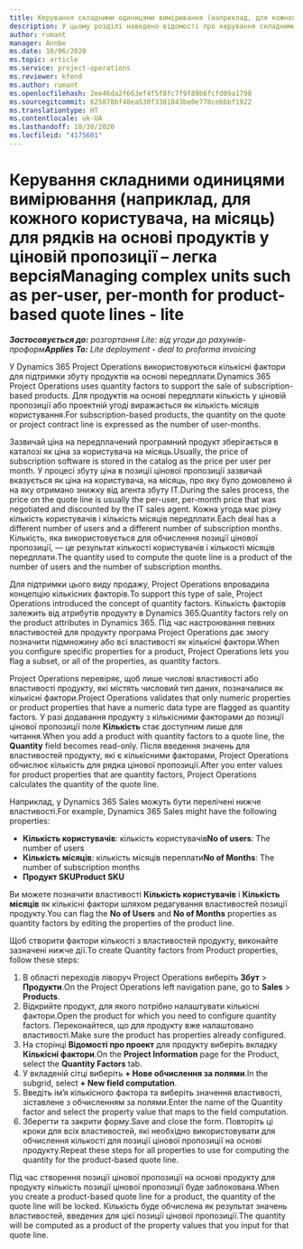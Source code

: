 ```yaml
---
title: Керування складними одиницями вимірювання (наприклад, для кожного користувача, на місяць) для рядків на основі продуктів у ціновій пропозиції – легка версія
description: У цьому розділі наведено відомості про керування складними одиницями вимірювання для позицій цінових пропозицій на основі продуктів.
author: rumant
manager: Annbe
ms.date: 10/06/2020
ms.topic: article
ms.service: project-operations
ms.reviewer: kfend
ms.author: rumant
ms.openlocfilehash: 2ee46da2f663ef4f5f8fc7f9f89b6fcfd09a1798
ms.sourcegitcommit: 625878bf48ea530f3381843be0e778cebbbf1922
ms.translationtype: HT
ms.contentlocale: uk-UA
ms.lasthandoff: 10/30/2020
ms.locfileid: "4175601"
---
```

# <a name="managing-complex-units-such-as-per-user-per-month-for-product-based-quote-lines---lite"></a><span data-ttu-id="ec943-103">Керування складними одиницями вимірювання (наприклад, для кожного користувача, на місяць) для рядків на основі продуктів у ціновій пропозиції – легка версія</span><span class="sxs-lookup"><span data-stu-id="ec943-103">Managing complex units such as per-user, per-month for product-based quote lines - lite</span></span>

<span data-ttu-id="ec943-104">_**Застосовується до:** розгортання Lite: від угоди до рахунків-проформ_</span><span class="sxs-lookup"><span data-stu-id="ec943-104">_**Applies To:** Lite deployment - deal to proforma invoicing_</span></span>

<span data-ttu-id="ec943-105">У Dynamics 365 Project Operations використовуються кількісні фактори для підтримки збуту продуктів на основі передплати.</span><span class="sxs-lookup"><span data-stu-id="ec943-105">Dynamics 365 Project Operations uses quantity factors to support the sale of subscription-based products.</span></span> <span data-ttu-id="ec943-106">Для продуктів на основі передплати кількість у ціновій пропозиції або проектній угоді виражається як кількість місяців користування.</span><span class="sxs-lookup"><span data-stu-id="ec943-106">For subscription-based products, the quantity on the quote or project contract line is expressed as the number of user-months.</span></span>

<span data-ttu-id="ec943-107">Зазвичай ціна на передплачений програмний продукт зберігається в каталозі як ціна за користувача на місяць.</span><span class="sxs-lookup"><span data-stu-id="ec943-107">Usually, the price of subscription software is stored in the catalog as the price per user per month.</span></span> <span data-ttu-id="ec943-108">У процесі збуту ціна в позиції цінової пропозиції зазвичай вказується як ціна на користувача, на місяць, про яку було домовлено й на яку отримано знижку від агента збуту ІТ.</span><span class="sxs-lookup"><span data-stu-id="ec943-108">During the sales process, the price on the quote line is usually the per-user, per-month price that was negotiated and discounted by the IT sales agent.</span></span> <span data-ttu-id="ec943-109">Кожна угода має різну кількість користувачів і кількість місяців передплати.</span><span class="sxs-lookup"><span data-stu-id="ec943-109">Each deal has a different number of users and a different number of subscription months.</span></span> <span data-ttu-id="ec943-110">Кількість, яка використовується для обчислення позиції цінової пропозиції, — це результат кількості користувачів і кількості місяців передплати.</span><span class="sxs-lookup"><span data-stu-id="ec943-110">The quantity used to compute the quote line is a product of the number of users and the number of subscription months.</span></span>

<span data-ttu-id="ec943-111">Для підтримки цього виду продажу, Project Operations впровадила концепцію кількісних факторів.</span><span class="sxs-lookup"><span data-stu-id="ec943-111">To support this type of sale, Project Operations introduced the concept of quantity factors.</span></span> <span data-ttu-id="ec943-112">Кількість факторів залежить від атрибутів продукту в Dynamics 365.</span><span class="sxs-lookup"><span data-stu-id="ec943-112">Quantity factors rely on the product attributes in Dynamics 365.</span></span> <span data-ttu-id="ec943-113">Під час настроювання певних властивостей для продукту програма Project Operations дає змогу позначити підмножину або всі властивості як кількісні фактори.</span><span class="sxs-lookup"><span data-stu-id="ec943-113">When you configure specific properties for a product, Project Operations lets you flag a subset, or all of the properties, as quantity factors.</span></span>

<span data-ttu-id="ec943-114">Project Operations перевіряє, щоб лише числові властивості або властивості продукту, які містять числовий тип даних, позначалися як кількісні фактори.</span><span class="sxs-lookup"><span data-stu-id="ec943-114">Project Operations validates that only numeric properties or product properties that have a numeric data type are flagged as quantity factors.</span></span> <span data-ttu-id="ec943-115">У разі додавання продукту з кількісними факторами до позиції цінової пропозиції поле **Кількість** стає доступним лише для читання.</span><span class="sxs-lookup"><span data-stu-id="ec943-115">When you add a product with quantity factors to a quote line, the **Quantity** field becomes read-only.</span></span> <span data-ttu-id="ec943-116">Після введення значень для властивостей продукту, які є кількісними факторами, Project Operations обчислює кількість для рядка цінової пропозиції.</span><span class="sxs-lookup"><span data-stu-id="ec943-116">After you enter values for product properties that are quantity factors, Project Operations calculates the quantity of the quote line.</span></span>

<span data-ttu-id="ec943-117">Наприклад, у Dynamics 365 Sales можуть бути перелічені нижче властивості.</span><span class="sxs-lookup"><span data-stu-id="ec943-117">For example, Dynamics 365 Sales might have the following properties:</span></span>

- <span data-ttu-id="ec943-118">**Кількість користувачів**: кількість користувачів</span><span class="sxs-lookup"><span data-stu-id="ec943-118">**No of users**: The number of users</span></span>
- <span data-ttu-id="ec943-119">**Кількість місяців**: кількість місяців переплати</span><span class="sxs-lookup"><span data-stu-id="ec943-119">**No of Months**: The number of subscription months</span></span>
- <span data-ttu-id="ec943-120">**Продукт SKU**</span><span class="sxs-lookup"><span data-stu-id="ec943-120">**Product SKU**</span></span>

<span data-ttu-id="ec943-121">Ви можете позначити властивості **Кількість користувачів** і **Кількість місяців** як кількісні фактори шляхом редагування властивостей позиції продукту.</span><span class="sxs-lookup"><span data-stu-id="ec943-121">You can flag the **No of Users** and **No of Months** properties as quantity factors by editing the properties of the product line.</span></span>

<span data-ttu-id="ec943-122">Щоб створити фактори кількості з властивостей продукту, виконайте зазначені нижче дії.</span><span class="sxs-lookup"><span data-stu-id="ec943-122">To create Quantity factors from Product properties, follow these steps:</span></span>

1. <span data-ttu-id="ec943-123">В області переходів ліворуч Project Operations виберіть **Збут** > **Продукти**.</span><span class="sxs-lookup"><span data-stu-id="ec943-123">On the Project Operations left navigation pane, go to **Sales** > **Products**.</span></span>
2. <span data-ttu-id="ec943-124">Відкрийте продукт, для якого потрібно налаштувати кількісні фактори.</span><span class="sxs-lookup"><span data-stu-id="ec943-124">Open the product for which you need to configure quantity factors.</span></span> <span data-ttu-id="ec943-125">Переконайтеся, що для продукту вже налаштовано властивості.</span><span class="sxs-lookup"><span data-stu-id="ec943-125">Make sure the product has properties already configured.</span></span>
3. <span data-ttu-id="ec943-126">На сторінці **Відомості про проект** для продукту виберіть вкладку **Кількісні фактори**.</span><span class="sxs-lookup"><span data-stu-id="ec943-126">On the **Project Information** page for the Product, select the **Quantity Factors** tab.</span></span>
4. <span data-ttu-id="ec943-127">У вкладеній сітці виберіть **+ Нове обчислення за полями**.</span><span class="sxs-lookup"><span data-stu-id="ec943-127">In the subgrid, select **+ New field computation**.</span></span>
5. <span data-ttu-id="ec943-128">Введіть ім’я кількісного фактора та виберіть значення властивості, зіставлене з обчисленням за полями.</span><span class="sxs-lookup"><span data-stu-id="ec943-128">Enter the name of the Quantity factor and select the property value that maps to the field computation.</span></span>
6. <span data-ttu-id="ec943-129">Зберегти та закрити форму.</span><span class="sxs-lookup"><span data-stu-id="ec943-129">Save and close the form.</span></span> <span data-ttu-id="ec943-130">Повторіть ці кроки для всіх властивостей, які необхідно використовувати для обчислення кількості для позиції цінової пропозиції на основі продукту.</span><span class="sxs-lookup"><span data-stu-id="ec943-130">Repeat these steps for all properties to use for computing the quantity for the product-based quote line.</span></span>

<span data-ttu-id="ec943-131">Під час створення позиції цінової пропозиції на основі продукту для продукту кількість позиції цінової пропозиції буде заблокована.</span><span class="sxs-lookup"><span data-stu-id="ec943-131">When you create a product-based quote line for a product, the quantity of the quote line will be locked.</span></span> <span data-ttu-id="ec943-132">Кількість буде обчислена як результат значень властивостей, введених для цієї позиції цінової пропозиції.</span><span class="sxs-lookup"><span data-stu-id="ec943-132">The quantity will be computed as a product of the property values that you input for that quote line.</span></span>
